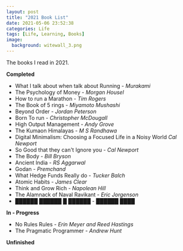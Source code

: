 ```yaml
---
layout: post
title: "2021 Book List"
date: 2021-05-06 23:52:38
categories: Life
tags: [Life, Learning, Books]
image:
  background: witewall_3.png
---
```


The books I read in 2021.

**Completed**

- What I talk about when talk about Running - _Murakami_
- The Psychology of Money - _Morgan Housel_
- How to run a Marathon - _Tim Rogers_
- The Book of 5 rings - _Miyamoto Mushashi_
- Beyond Order - _Jordan Peterson_
- Born To run - _Christopher McDougall_
- High Output Management - _Andy Grove_
- The Kumaon Himalayas - _M S Randhawa_
- Digital Minimalism: Choosing a Focused Life in a Noisy World _Cal Newport_
- So Good that they can't Ignore you - _Cal Newport_
- The Body - _Bill Bryson_
- Ancient India - _RS Aggarwal_
- Godan - _Premchand_
- What Hedge Funds Really do - _Tucker Balch_
- Atomic Habits - _James Clear_
- Think and Grow Rich - _Napolean Hill_
- The Alamnack of Naval Ravikant - _Eric Jorgenson_
- ██████ ██████ █ ██████ - _██████ ████_

**In - Progress**

- No Rules Rules - _Erin Meyer and Reed Hastings_
- The Pragmatic Programmer - _Andrew Hunt_

**Unfinished**
